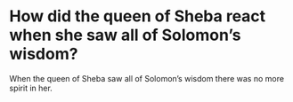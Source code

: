 # How did the queen of Sheba react when she saw all of Solomon’s wisdom?

When the queen of Sheba saw all of Solomon’s wisdom there was no more spirit in her.
